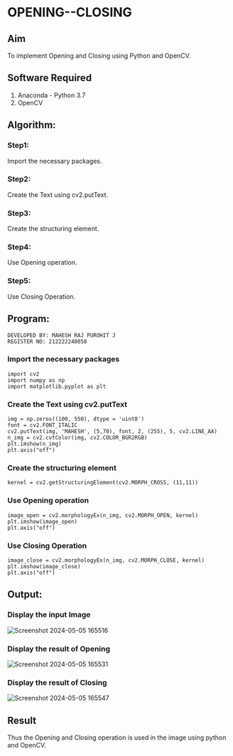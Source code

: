 # OPENING--CLOSING
## Aim
To implement Opening and Closing using Python and OpenCV.

## Software Required
1. Anaconda - Python 3.7
2. OpenCV
## Algorithm:
### Step1:
Import the necessary packages.

### Step2:
Create the Text using cv2.putText.

### Step3:
Create the structuring element.

### Step4:
Use Opening operation.

### Step5:
Use Closing Operation.
 
## Program:
```
DEVELOPED BY: MAHESH RAJ PUROHIT J
REGISTER NO: 212222240058
```
### Import the necessary packages
```
import cv2
import numpy as np
import matplotlib.pyplot as plt
```
### Create the Text using cv2.putText
```
img = np.zeros((100, 550), dtype = 'uint8')
font = cv2.FONT_ITALIC
cv2.putText(img, 'MAHESH', (5,70), font, 2, (255), 5, cv2.LINE_AA)
n_img = cv2.cvtColor(img, cv2.COLOR_BGR2RGB)
plt.imshow(n_img)
plt.axis("off")
```
### Create the structuring element
```
kernel = cv2.getStructuringElement(cv2.MORPH_CROSS, (11,11))
```
### Use Opening operation
```
image_open = cv2.morphologyEx(n_img, cv2.MORPH_OPEN, kernel)
plt.imshow(image_open)
plt.axis("off")
```
### Use Closing Operation
```
image_close = cv2.morphologyEx(n_img, cv2.MORPH_CLOSE, kernel)
plt.imshow(image_close)
plt.axis("off")
```
## Output:

### Display the input Image
![Screenshot 2024-05-05 165516](https://github.com/maheshrajpurohit18/OPENING--AND-CLOSING/assets/118749665/273c512b-7d0c-4cd4-8c7a-6091f3be6931)



### Display the result of Opening

![Screenshot 2024-05-05 165531](https://github.com/maheshrajpurohit18/OPENING--AND-CLOSING/assets/118749665/f4b370dd-4d22-4637-b64a-c396bcfb9255)


### Display the result of Closing

![Screenshot 2024-05-05 165547](https://github.com/maheshrajpurohit18/OPENING--AND-CLOSING/assets/118749665/09720794-02fe-4ecf-9068-e8ca3e132867)



## Result
Thus the Opening and Closing operation is used in the image using python and OpenCV.
